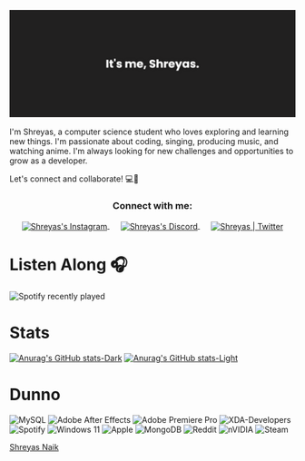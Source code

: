 [![MasterHead](https://github.com/shreyasdesu/shreyasdesu/blob/main/banner%20(1).png)](https://github.com/shreyasdesu)

<p>

I'm Shreyas, a computer science student who loves exploring and learning new things. I'm passionate about coding, singing, producing music, and watching anime. I'm always looking for new challenges and opportunities to grow as a developer.

Let's connect and collaborate! 💻🤝
</p>


<h3 align="center">Connect with me:</h3>
<p align="center">
<a href="https://www.instagram.com/shreyasdesu/" >
<img align="center" alt="Shreyas's Instagram" height="33px" width="33px" src="https://raw.githubusercontent.com/hussainweb/hussainweb/main/icons/instagram.png" />
</a>
  <a>&nbsp;&nbsp;&nbsp;&nbsp;</a>
<a href="https://discordapp.com/users/492530513953816586">
<img align="center" alt="Shreyas's Discord" height="33px" width="33px" src="https://raw.githubusercontent.com/peterthehan/peterthehan/master/assets/discord.svg" />
</a>
  <a>&nbsp;&nbsp;&nbsp;&nbsp;</a>
<a href="https://twitter.com/shreyasdesu">
<img align="center" alt="Shreyas | Twitter" height="33px" width="33px" src="https://raw.githubusercontent.com/peterthehan/peterthehan/master/assets/twitter.svg" />
</a>
<!--  <a>&nbsp;&nbsp;&nbsp;&nbsp;</a>
<a href="https://www.linkedin.com/in/shreyas-naik-b44a3b250">
<img align="center" alt="Shreyas's LinkedIN" height="33px" width="33px" src="https://raw.githubusercontent.com/peterthehan/peterthehan/master/assets/linkedin.svg" />
</a> -->
</p>


# Listen Along 🎧
![Spotify recently played](https://spotify-recently-played-readme.vercel.app/api?user=q9w58zz45o4clczypd671lokx&width=1000)

# Stats 
[![Anurag's GitHub stats-Dark](https://github-readme-stats.vercel.app/api?username=shreyasdesu&show_icons=true&theme=dark#gh-dark-mode-only)](https://github.com/anuraghazra/github-readme-stats#gh-dark-mode-only)
[![Anurag's GitHub stats-Light](https://github-readme-stats.vercel.app/api?username=shreyasdesu&show_icons=true&theme=default#gh-light-mode-only)](https://github.com/anuraghazra/github-readme-stats#gh-light-mode-only)

<!--
[![Top Langs](https://github-readme-stats.vercel.app/api/top-langs/?username=shreyasdesu&layout=compact)](https://github.com/anuraghazra/github-readme-stats)

[![trophy](https://github-profile-trophy.vercel.app/?username=shreyasdesu&theme=onedark)](https://github.com/ryo-ma/github-profile-trophy)
-->
# Dunno
![MySQL](https://img.shields.io/badge/mysql-%2300f.svg?style=for-the-badge&logo=mysql&logoColor=white)
![Adobe After Effects](https://img.shields.io/badge/Adobe%20After%20Effects-9999FF.svg?style=for-the-badge&logo=Adobe%20After%20Effects&logoColor=white)
![Adobe Premiere Pro](https://img.shields.io/badge/Adobe%20Premiere%20Pro-9999FF.svg?style=for-the-badge&logo=Adobe%20Premiere%20Pro&logoColor=white)
![XDA-Developers](https://img.shields.io/badge/XDA--Developers-%23AC6E2F.svg?style=for-the-badge&logo=XDA-Developers&logoColor=white)
![Spotify](https://img.shields.io/badge/Spotify-1ED760?style=for-the-badge&logo=spotify&logoColor=white)
![Windows 11](https://img.shields.io/badge/Windows%2011-%230079d5.svg?style=for-the-badge&logo=Windows%2011&logoColor=white)
![Apple](https://img.shields.io/badge/Apple-%23000000.svg?style=for-the-badge&logo=apple&logoColor=white)
![MongoDB](https://img.shields.io/badge/MongoDB-%234ea94b.svg?style=for-the-badge&logo=mongodb&logoColor=white)
![Reddit](https://img.shields.io/badge/Reddit-%23FF4500.svg?style=for-the-badge&logo=Reddit&logoColor=white)
![nVIDIA](https://img.shields.io/badge/nVIDIA-%2376B900.svg?style=for-the-badge&logo=nVIDIA&logoColor=white)
![Steam](https://img.shields.io/badge/steam-%23000000.svg?style=for-the-badge&logo=steam&logoColor=white)

<div class="badge-base LI-profile-badge" data-locale="en_US" data-size="large" data-theme="dark" data-type="HORIZONTAL" data-vanity="shreyasdesu" data-version="v1"><a class="badge-base__link LI-simple-link" href="https://in.linkedin.com/in/shreyasdesu?trk=profile-badge">Shreyas Naik</a></div>
              
